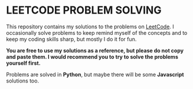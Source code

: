 # LEETCODE PROBLEM SOLVING 

This repository contains my solutions to the problems on [LeetCode](https://leetcode.com/problemset/all/). I occasionally solve problems to keep remind myself of the concepts and to keep my coding skills sharp, but mostly I do it for fun. 

**You are free to use my solutions as a reference, but please do not copy and paste them. I would recommend you to try to solve the problems yourself first.**

Problems are solved in **Python**, but maybe there will be some **Javascript** solutions too.

